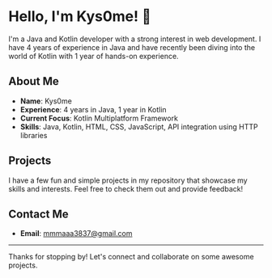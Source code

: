 # Hello, I'm Kys0me! 👋

I'm a Java and Kotlin developer with a strong interest in web development. I have 4 years of experience in Java and have recently been diving into the world of Kotlin with 1 year of hands-on experience. 

## About Me

- **Name**: Kys0me
- **Experience**: 4 years in Java, 1 year in Kotlin
- **Current Focus**: Kotlin Multiplatform Framework
- **Skills**: Java, Kotlin, HTML, CSS, JavaScript, API integration using HTTP libraries

## Projects

I have a few fun and simple projects in my repository that showcase my skills and interests. Feel free to check them out and provide feedback!

## Contact Me

- **Email**: mmmaaa3837@gmail.com

---

Thanks for stopping by! Let's connect and collaborate on some awesome projects.
